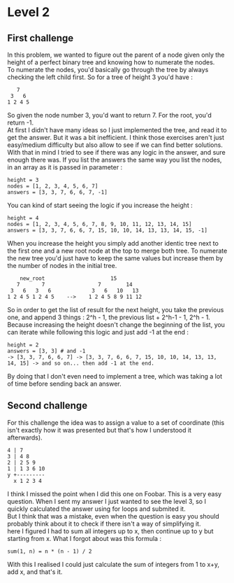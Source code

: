 # Level 2

## First challenge
In this problem, we wanted to figure out the parent of a node given only the height of a perfect binary tree and knowing how to numerate the nodes.  
To numerate the nodes, you'd basically go through the tree by always checking the left child first. So for a tree of height 3 you'd have :  
```
   7
 3   6
1 2 4 5
```
So given the node number 3, you'd want to return 7. For the root, you'd return -1.  
At first I didn't have many ideas so I just implemented the tree, and read it to get the answer. But it was a bit inefficient. I think those exercises aren't just easy/medium difficulty but also allow to see if we can find better solutions.  
With that in mind I tried to see if there was any logic in the answer, and sure enough there was. If you list the answers the same way you list the nodes, in an array as it is passed in parameter :  
```
height = 3
nodes = [1, 2, 3, 4, 5, 6, 7]
answers = [3, 3, 7, 6, 6, 7, -1]
```
You can kind of start seeing the logic if you increase the height :  
```
height = 4
nodes = [1, 2, 3, 4, 5, 6, 7, 8, 9, 10, 11, 12, 13, 14, 15]
answers = [3, 3, 7, 6, 6, 7, 15, 10, 10, 14, 13, 13, 14, 15, -1]
```
When you increase the height you simply add another identic tree next to the first one and a new root node at the top to merge both tree. To numerate the new tree you'd just have to keep the same values but increase them by the number of nodes in the initial tree.  
```
    new_root                     15
   7       7                 7        14 
 3   6   3   6             3   6   10   13
1 2 4 5 1 2 4 5    -->    1 2 4 5 8 9 11 12
```
So in order to get the list of result for the next height, you take the previous one, and append 3 things : 2^h - 1, the previous list + 2^h-1 - 1, 2^h - 1. Because increasing the height doesn't change the beginning of the list, you can iterate while following this logic and just add -1 at the end :  
```
height = 2
answers = [3, 3] # and -1
-> [3, 3, 7, 6, 6, 7] -> [3, 3, 7, 6, 6, 7, 15, 10, 10, 14, 13, 13, 14, 15] -> and so on... then add -1 at the end.
```
By doing that I don't even need to implement a tree, which was taking a lot of time before sending back an answer.  

## Second challenge
For this challenge the idea was to assign a value to a set of coordinate (this isn't exactly how it was presented but that's how I understood it afterwards).  
```
4 | 7
3 | 4 8
2 | 2 5 9
1 | 1 3 6 10
y +---------
  x 1 2 3 4 
```
I think I missed the point when I did this one on Foobar. This is a very easy question. When I sent my answer I just wanted to see the level 3, so I quickly calculated the answer using for loops and submited it.  
But I think that was a mistake, even when the question is easy you should probably think about it to check if there isn't a way of simplifying it.  
here I figured I had to sum all integers up to x, then continue up to y but starting from x. What I forgot about was this formula :
```
sum(1, n) = n * (n - 1) / 2
```
With this I realised I could just calculate the sum of integers from 1 to x+y, add x, and that's it.
